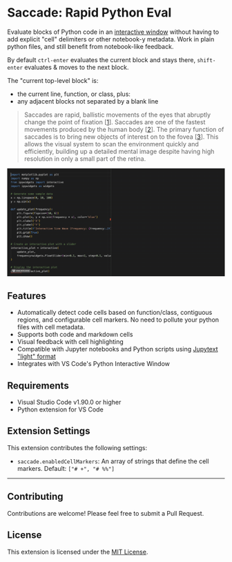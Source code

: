 # Saccade: Rapid Python Eval

Evaluate blocks of Python code in an [interactive window](https://code.visualstudio.com/docs/python/jupyter-support-py#_using-the-python-interactive-window) without having to add explicit "cell" delimiters or other notebook-y metadata. Work in plain python files, and still benefit from notebook-like feedback.

By default `ctrl-enter` evaluates the current block and stays there, `shift-enter` evaluates & moves to the next block.

The "current top-level block" is:
* the current line, function, or class, plus:
* any adjacent blocks not separated by a blank line

> Saccades are rapid, ballistic movements of the eyes that abruptly change the point of fixation [[1](https://www.ncbi.nlm.nih.gov/books/NBK10991/#:~:text=Saccades%20are%20rapid%2C%20ballistic%20movements,while%20gazing%20around%20a%20room.)]. Saccades are one of the fastest movements produced by the human body [[2](https://www.mdpi.com/2313-433X/8/3/76#:~:text=Saccades%20are%20one%20of%20the,25%20°%20of%20visual%20angle)]. The primary function of saccades is to bring new objects of interest on to the fovea [[3](https://www.uni-muenster.de/imperia/md/content/psyifp/ae_lappe/heins__f.__lappe__m.22.pdf)]. This allows the visual system to scan the environment quickly and efficiently, building up a detailed mental image despite having high resolution in only a small part of the retina.

![Saccade Demo](images/demo.gif)

## Features

- Automatically detect code cells based on function/class, contiguous regions, and configurable cell markers. No need to pollute your python files with cell metadata.
- Supports both code and markdown cells
- Visual feedback with cell highlighting
- Compatible with Jupyter notebooks and Python scripts using [Jupytext "light" format](https://jupytext.readthedocs.io/en/latest/formats-scripts.html#the-light-format)
- Integrates with VS Code's Python Interactive Window

## Requirements

- Visual Studio Code v1.90.0 or higher
- Python extension for VS Code

## Extension Settings

This extension contributes the following settings:

* `saccade.enabledCellMarkers`: An array of strings that define the cell markers. Default: `["# +", "# %%"]`

---

## Contributing

Contributions are welcome! Please feel free to submit a Pull Request.

## License

This extension is licensed under the [MIT License](LICENSE).

